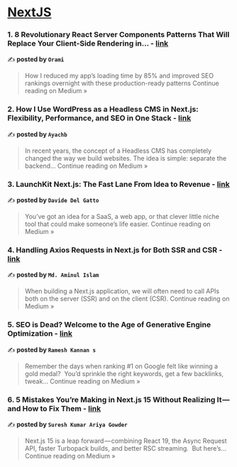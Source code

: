 
<h1><a href=https://medium.com/tag/nextjs/recommended target="_blank" rel="noopener noreferrer">NextJS</a></h1>
<h3>1. 8 Revolutionary React Server Components Patterns That Will Replace Your Client-Side Rendering in… - <a href="https://medium.com/@orami98/8-revolutionary-react-server-components-patterns-that-will-replace-your-client-side-rendering-in-be24e50236e2?source=rss------nextjs-5" target="_blank" rel="noopener noreferrer">link</a></h3>

✍️ **posted by `Orami`**

<blockquote>How I reduced my app’s loading time by 85% and improved SEO rankings overnight with these production-ready patterns
Continue reading on Medium »</blockquote>

<h3>2. How I Use WordPress as a Headless CMS in Next.js: Flexibility, Performance, and SEO in One Stack - <a href="https://medium.com/@ayachb90/how-i-use-wordpress-as-a-headless-cms-in-next-js-flexibility-performance-and-seo-in-one-stack-2e2712181df2?source=rss------nextjs-5" target="_blank" rel="noopener noreferrer">link</a></h3>

✍️ **posted by `Ayachb`**

<blockquote>In recent years, the concept of a Headless CMS has completely changed the way we build websites. The idea is simple: separate the backend…
Continue reading on Medium »</blockquote>

<h3>3. LaunchKit Next.js: The Fast Lane From Idea to Revenue - <a href="https://medium.com/@davide_94908/launchkit-next-js-the-fast-lane-from-idea-to-revenue-d777cce8ed5e?source=rss------nextjs-5" target="_blank" rel="noopener noreferrer">link</a></h3>

✍️ **posted by `Davide Del Gatto`**

<blockquote>You’ve got an idea for a SaaS, a web app, or that clever little niche tool that could make someone’s life easier.
Continue reading on Medium »</blockquote>

<h3>4. Handling Axios Requests in Next.js for Both SSR and CSR - <a href="https://medium.com/@rahathssn/handling-axios-requests-in-next-js-for-both-ssr-and-csr-9803ae751ca5?source=rss------nextjs-5" target="_blank" rel="noopener noreferrer">link</a></h3>

✍️ **posted by `Md. Aminul Islam`**

<blockquote>When building a Next.js application, we will often need to call APIs both on the server (SSR) and on the client (CSR).
Continue reading on Medium »</blockquote>

<h3>5. SEO is Dead? Welcome to the Age of Generative Engine Optimization - <a href="https://medium.com/@rameshkannanyt0078/seo-is-dead-welcome-to-the-age-of-generative-engine-optimization-835efc297110?source=rss------nextjs-5" target="_blank" rel="noopener noreferrer">link</a></h3>

✍️ **posted by `Ramesh Kannan s`**

<blockquote>Remember the days when ranking #1 on Google felt like winning a gold medal?
 You’d sprinkle the right keywords, get a few backlinks, tweak…
Continue reading on Medium »</blockquote>

<h3>6. 5 Mistakes You’re Making in Next.js 15 Without Realizing It — and How to Fix Them - <a href="https://medium.com/@sureshdotariya/5-mistakes-youre-making-in-next-js-15-without-realizing-it-and-how-to-fix-them-d97fc8d72a0a?source=rss------nextjs-5" target="_blank" rel="noopener noreferrer">link</a></h3>

✍️ **posted by `Suresh Kumar Ariya Gowder`**

<blockquote>Next.js 15 is a leap forward — combining React 19, the Async Request API, faster Turbopack builds, and better RSC streaming.
 But here’s…
Continue reading on Medium »</blockquote>

